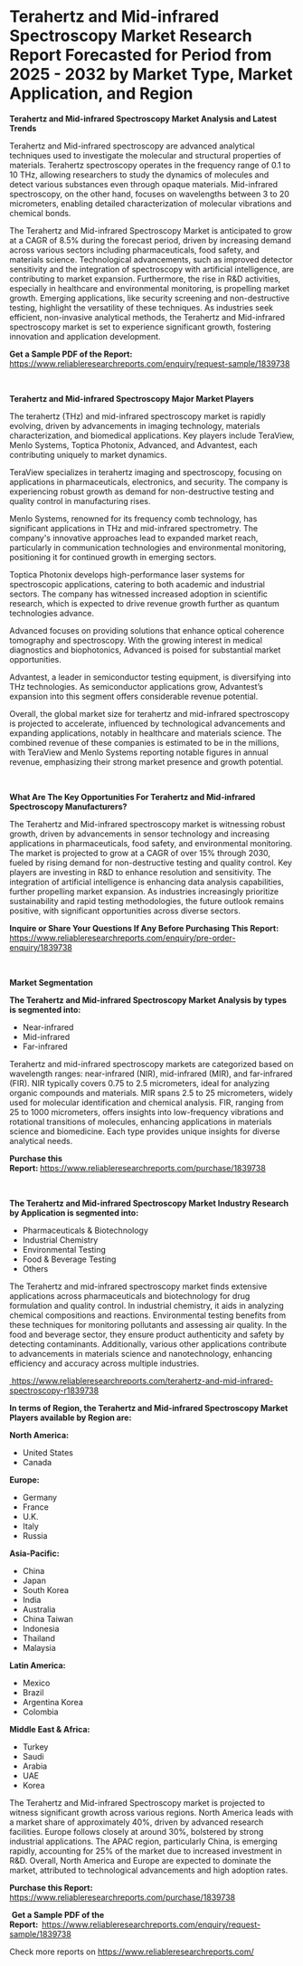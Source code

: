 <p><h1>Terahertz and Mid-infrared Spectroscopy Market Research Report Forecasted for Period from 2025 -  2032 by Market Type, Market Application, and Region</h1></p><p><strong>Terahertz and Mid-infrared Spectroscopy Market Analysis and Latest Trends</strong></p>
<p><p>Terahertz and Mid-infrared spectroscopy are advanced analytical techniques used to investigate the molecular and structural properties of materials. Terahertz spectroscopy operates in the frequency range of 0.1 to 10 THz, allowing researchers to study the dynamics of molecules and detect various substances even through opaque materials. Mid-infrared spectroscopy, on the other hand, focuses on wavelengths between 3 to 20 micrometers, enabling detailed characterization of molecular vibrations and chemical bonds.</p><p>The Terahertz and Mid-infrared Spectroscopy Market is anticipated to grow at a CAGR of 8.5% during the forecast period, driven by increasing demand across various sectors including pharmaceuticals, food safety, and materials science. Technological advancements, such as improved detector sensitivity and the integration of spectroscopy with artificial intelligence, are contributing to market expansion. Furthermore, the rise in R&D activities, especially in healthcare and environmental monitoring, is propelling market growth. Emerging applications, like security screening and non-destructive testing, highlight the versatility of these techniques. As industries seek efficient, non-invasive analytical methods, the Terahertz and Mid-infrared spectroscopy market is set to experience significant growth, fostering innovation and application development.</p></p>
<p><strong>Get a Sample PDF of the Report:&nbsp;</strong> <a href="https://www.reliableresearchreports.com/enquiry/request-sample/1839738?utm_campaign=2441&utm_medium=2&utm_source=Github&utm_content=ia&utm_term=28022025&utm_id=terahertz-and-mid-infrared-spectroscopy">https://www.reliableresearchreports.com/enquiry/request-sample/1839738</a></p>
<p>&nbsp;</p>
<p><strong>Terahertz and Mid-infrared Spectroscopy Major Market Players</strong></p>
<p><p>The terahertz (THz) and mid-infrared spectroscopy market is rapidly evolving, driven by advancements in imaging technology, materials characterization, and biomedical applications. Key players include TeraView, Menlo Systems, Toptica Photonix, Advanced, and Advantest, each contributing uniquely to market dynamics.</p><p>TeraView specializes in terahertz imaging and spectroscopy, focusing on applications in pharmaceuticals, electronics, and security. The company is experiencing robust growth as demand for non-destructive testing and quality control in manufacturing rises.</p><p>Menlo Systems, renowned for its frequency comb technology, has significant applications in THz and mid-infrared spectrometry. The company's innovative approaches lead to expanded market reach, particularly in communication technologies and environmental monitoring, positioning it for continued growth in emerging sectors.</p><p>Toptica Photonix develops high-performance laser systems for spectroscopic applications, catering to both academic and industrial sectors. The company has witnessed increased adoption in scientific research, which is expected to drive revenue growth further as quantum technologies advance.</p><p>Advanced focuses on providing solutions that enhance optical coherence tomography and spectroscopy. With the growing interest in medical diagnostics and biophotonics, Advanced is poised for substantial market opportunities.</p><p>Advantest, a leader in semiconductor testing equipment, is diversifying into THz technologies. As semiconductor applications grow, Advantest’s expansion into this segment offers considerable revenue potential.</p><p>Overall, the global market size for terahertz and mid-infrared spectroscopy is projected to accelerate, influenced by technological advancements and expanding applications, notably in healthcare and materials science. The combined revenue of these companies is estimated to be in the millions, with TeraView and Menlo Systems reporting notable figures in annual revenue, emphasizing their strong market presence and growth potential.</p></p>
<p>&nbsp;</p>
<p><strong>What Are The Key Opportunities For Terahertz and Mid-infrared Spectroscopy Manufacturers?</strong></p>
<p><p>The Terahertz and Mid-infrared spectroscopy market is witnessing robust growth, driven by advancements in sensor technology and increasing applications in pharmaceuticals, food safety, and environmental monitoring. The market is projected to grow at a CAGR of over 15% through 2030, fueled by rising demand for non-destructive testing and quality control. Key players are investing in R&D to enhance resolution and sensitivity. The integration of artificial intelligence is enhancing data analysis capabilities, further propelling market expansion. As industries increasingly prioritize sustainability and rapid testing methodologies, the future outlook remains positive, with significant opportunities across diverse sectors.</p></p>
<p><strong>Inquire or Share Your Questions If Any Before Purchasing This Report:</strong> <a href="https://www.reliableresearchreports.com/enquiry/pre-order-enquiry/1839738?utm_campaign=2441&utm_medium=2&utm_source=Github&utm_content=ia&utm_term=28022025&utm_id=terahertz-and-mid-infrared-spectroscopy">https://www.reliableresearchreports.com/enquiry/pre-order-enquiry/1839738</a></p>
<p>&nbsp;</p>
<p><strong>Market Segmentation</strong></p>
<p><strong>The Terahertz and Mid-infrared Spectroscopy Market Analysis by types is segmented into:</strong></p>
<p><ul><li>Near-infrared</li><li>Mid-infrared</li><li>Far-infrared</li></ul></p>
<p><p>Terahertz and mid-infrared spectroscopy markets are categorized based on wavelength ranges: near-infrared (NIR), mid-infrared (MIR), and far-infrared (FIR). NIR typically covers 0.75 to 2.5 micrometers, ideal for analyzing organic compounds and materials. MIR spans 2.5 to 25 micrometers, widely used for molecular identification and chemical analysis. FIR, ranging from 25 to 1000 micrometers, offers insights into low-frequency vibrations and rotational transitions of molecules, enhancing applications in materials science and biomedicine. Each type provides unique insights for diverse analytical needs.</p></p>
<p><strong>Purchase this Report:&nbsp;</strong><a href="https://www.reliableresearchreports.com/purchase/1839738?utm_campaign=2441&utm_medium=2&utm_source=Github&utm_content=ia&utm_term=28022025&utm_id=terahertz-and-mid-infrared-spectroscopy">https://www.reliableresearchreports.com/purchase/1839738</a></p>
<p>&nbsp;</p>
<p><strong>The Terahertz and Mid-infrared Spectroscopy Market Industry Research by Application is segmented into:</strong></p>
<p><ul><li>Pharmaceuticals & Biotechnology</li><li>Industrial Chemistry</li><li>Environmental Testing</li><li>Food & Beverage Testing</li><li>Others</li></ul></p>
<p><p>The Terahertz and mid-infrared spectroscopy market finds extensive applications across pharmaceuticals and biotechnology for drug formulation and quality control. In industrial chemistry, it aids in analyzing chemical compositions and reactions. Environmental testing benefits from these techniques for monitoring pollutants and assessing air quality. In the food and beverage sector, they ensure product authenticity and safety by detecting contaminants. Additionally, various other applications contribute to advancements in materials science and nanotechnology, enhancing efficiency and accuracy across multiple industries.</p></p>
<p><a href="https://www.reliableresearchreports.com/terahertz-and-mid-infrared-spectroscopy-r1839738?utm_campaign=2441&utm_medium=2&utm_source=Github&utm_content=ia&utm_term=28022025&utm_id=terahertz-and-mid-infrared-spectroscopy">&nbsp;https://www.reliableresearchreports.com/terahertz-and-mid-infrared-spectroscopy-r1839738</a></p>
<p><strong>In terms of Region, the Terahertz and Mid-infrared Spectroscopy Market Players available by Region are:</strong></p>
<p>
    <p> <strong> North America: </strong>
        <ul>
            <li>United States</li>
            <li>Canada</li>
        </ul>
        </p> 
    <p> <strong> Europe: </strong>
        <ul>
            <li>Germany</li>
            <li>France</li>
            <li>U.K.</li>
            <li>Italy</li>
            <li>Russia</li>
        </ul>
        </p> 
    <p> <strong> Asia-Pacific: </strong>
        <ul>
            <li>China</li>
            <li>Japan</li>
            <li>South Korea</li>
            <li>India</li>
            <li>Australia</li>
            <li>China Taiwan</li>
            <li>Indonesia</li>
            <li>Thailand</li>
            <li>Malaysia</li>
        </ul>
        </p> 
    <p> <strong> Latin America: </strong>
        <ul>
            <li>Mexico</li>
            <li>Brazil</li>
            <li>Argentina Korea</li>
            <li>Colombia</li>
        </ul>
        </p> 
    <p> <strong> Middle East & Africa: </strong>
        <ul>
            <li>Turkey</li>
            <li>Saudi</li>
            <li>Arabia</li>
            <li>UAE</li>
            <li>Korea</li>
        </ul>
    </p>
    </p>
<p><p>The Terahertz and Mid-infrared Spectroscopy market is projected to witness significant growth across various regions. North America leads with a market share of approximately 40%, driven by advanced research facilities. Europe follows closely at around 30%, bolstered by strong industrial applications. The APAC region, particularly China, is emerging rapidly, accounting for 25% of the market due to increased investment in R&D. Overall, North America and Europe are expected to dominate the market, attributed to technological advancements and high adoption rates.</p></p>
<p><strong>Purchase this Report: </strong><a href="https://www.reliableresearchreports.com/purchase/1839738?utm_campaign=2441&utm_medium=2&utm_source=Github&utm_content=ia&utm_term=28022025&utm_id=terahertz-and-mid-infrared-spectroscopy">https://www.reliableresearchreports.com/purchase/1839738</a></p>
<p>&nbsp;<strong>Get a Sample PDF of the Report:&nbsp;&nbsp;</strong><a href="https://www.reliableresearchreports.com/enquiry/request-sample/1839738?utm_campaign=2441&utm_medium=2&utm_source=Github&utm_content=ia&utm_term=28022025&utm_id=terahertz-and-mid-infrared-spectroscopy">https://www.reliableresearchreports.com/enquiry/request-sample/1839738</a></p>
<p><strong></strong></p>
<p>Check more reports on <a href="https://www.reliableresearchreports.com/?utm_campaign=2441&utm_medium=2&utm_source=Github&utm_content=ia&utm_term=28022025&utm_id=terahertz-and-mid-infrared-spectroscopy">https://www.reliableresearchreports.com/</a></p>